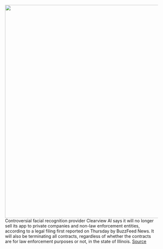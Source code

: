 <img src='https://cdn.vox-cdn.com/thumbor/LYU12eAq1ybzxclNLIKGlV9-0ac=/0x0:2040x1360/1200x800/filters:focal(857x517:1183x843)/cdn.vox-cdn.com/uploads/chorus_image/image/66767987/acastro_180730_1777_facial_recognition_0001.0.jpg' width='700px' /><br/>
Controversial facial recognition provider Clearview AI says it will no longer sell its app to private companies and non-law enforcement entities, according to a legal filing first reported on Thursday by BuzzFeed News. It will also be terminating all contracts, regardless of whether the contracts are for law enforcement purposes or not, in the state of Illinois.
<a href='https://www.theverge.com/2020/5/7/21251387/clearview-ai-law-enforcement-police-facial-recognition-illinois-privacy-law'> Source <a/>